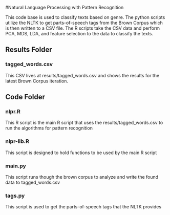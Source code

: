 #Natural Language Processing with Pattern Recognition

This code base is used to classify texts based on genre.  The python scripts utilize the NLTK to get parts-of-speech tags from the Brown Corpus which is then written to a CSV file.  The R scripts take the CSV data and perform
PCA, MDS, LDA, and feature selection to the data to classify the texts.

## Results Folder
### tagged_words.csv
This CSV lives at results/tagged_words.csv and shows the results for the latest Brown Corpus iteration.

## Code Folder
### nlpr.R
This R script is the main R script that uses the results/tagged_words.csv to run the algorithms for pattern recognition

### nlpr-lib.R
This script is designed to hold functions to be used by the main R script

### main.py
This script runs though the brown corpus to analyze and write the found data to tagged_words.csv


### tags.py 
This script is used to get the parts-of-speech tags that the NLTK provides

